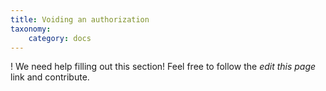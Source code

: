 ```yaml
---
title: Voiding an authorization
taxonomy:
    category: docs
---
```


! We need help filling out this section! Feel free to follow the *edit this page* link and contribute.
